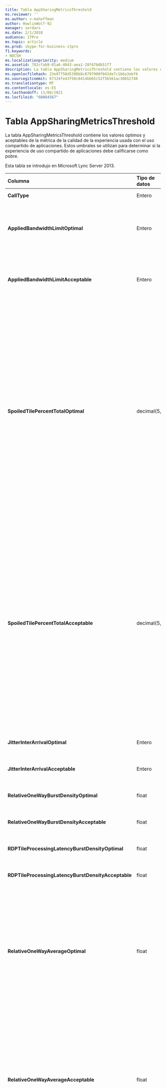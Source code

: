```yaml
---
title: Tabla AppSharingMetricsThreshold
ms.reviewer: ''
ms.author: v-mahoffman
author: HowlinWolf-92
manager: serdars
ms.date: 2/1/2018
audience: ITPro
ms.topic: article
ms.prod: skype-for-business-itpro
f1.keywords:
- NOCSH
ms.localizationpriority: medium
ms.assetid: 782cfab9-01a6-4843-aea1-28f47b0b51f7
description: La tabla AppSharingMetricsThreshold contiene los valores óptimos y aceptables de la métrica de la calidad de la experiencia usada con el uso compartido de aplicaciones. Estos umbrales se utilizan para determinar si la experiencia de uso compartido de aplicaciones debe calificarse como pobre.
ms.openlocfilehash: 23e97758d5398b8c8797900f043de7c1b6a3ebf6
ms.sourcegitcommit: 67324fe43f50c8414bb65c52f5b561ac30b52748
ms.translationtype: MT
ms.contentlocale: es-ES
ms.lasthandoff: 11/08/2021
ms.locfileid: "60864567"
---
```

# <a name="appsharingmetricsthreshold-table"></a>Tabla AppSharingMetricsThreshold
 
La tabla AppSharingMetricsThreshold contiene los valores óptimos y aceptables de la métrica de la calidad de la experiencia usada con el uso compartido de aplicaciones. Estos umbrales se utilizan para determinar si la experiencia de uso compartido de aplicaciones debe calificarse como pobre.
  
Esta tabla se introdujo en Microsoft Lync Server 2013.
  
|**Columna**|**Tipo de datos**|**Clave/índice**|**Detalles**|
|:-----|:-----|:-----|:-----|
|**CallType** <br/> |Entero  <br/> |Principal  <br/> |Tipo de llamada realizada.  <br/> |
|**AppliedBandwidthLimitOptimal** <br/> |Entero  <br/> ||Limitación del ancho de banda óptima para el uso compartido de aplicaciones. El valor predeterminado es 1000000.  <br/> |
|**AppliedBandwidthLimitAcceptable** <br/> |Entero  <br/> ||Limitación del ancho de banda aceptable para el uso compartido de aplicaciones. El valor predeterminado es 500000.  <br/> |
|**SpoiledTilePercentTotalOptimal** <br/> |decimal(5,2)  <br/> ||Porcentaje óptimo para iconos "estropeados" para clasificar una calidad de uso compartido de aplicaciones. Este valor es el porcentaje del contenido del iniciador de la sesión que no llegó al visualizador. Puede que el contenido se descarte (o se deseche) cuando el iniciador de la sesión descarta mosaicos del origen de gráficos o cuando ASMCU descarta mosaicos del iniciador de la sesión, respectivamente. El valor predeterminado es 11%.  <br/> |
|**SpoiledTilePercentTotalAcceptable** <br/> |decimal(5,2)  <br/> ||Porcentaje aceptable para iconos "estropeados" para clasificar una calidad de uso compartido de aplicaciones. Este valor es el porcentaje del contenido del iniciador de la sesión que no llegó al visualizador. Puede que el contenido se descarte (o se deseche) cuando el iniciador de la sesión descarta mosaicos del origen de gráficos o cuando ASMCU descarta mosaicos del iniciador de la sesión, respectivamente. El valor predeterminado es 36%.  <br/> |
|**JitterInterArrivalOptimal** <br/> |Entero  <br/> ||Esta columna no se usa en Microsoft Lync Server 2013.  <br/> |
|**JitterInterArrivalAcceptable** <br/> |Entero  <br/> ||Esta columna no se usa en Microsoft Lync Server 2013.  <br/> |
|**RelativeOneWayBurstDensityOptimal** <br/> |float  <br/> ||Esta columna no se usa en Microsoft Lync Server 2013.  <br/> |
|**RelativeOneWayBurstDensityAcceptable** <br/> |float  <br/> ||Esta columna no se usa en Microsoft Lync Server 2013.  <br/> |
|**RDPTileProcessingLatencyBurstDensityOptimal** <br/> |float  <br/> ||Esta columna no se usa en Microsoft Lync Server 2013.  <br/> |
|**RDPTileProcessingLatencyBurstDensityAcceptable** <br/> |float  <br/> ||Esta columna no se usa en Microsoft Lync Server 2013.  <br/> |
|**RelativeOneWayAverageOptimal** <br/> |float  <br/> ||Valor óptimo para el retraso unidireccional relativo entre los dos extremos multimedia implicados en el uso compartido de aplicaciones. Se trata de una medida de latencia de un solo salto. El valor predeterminado es 1,0 segundos.  <br/> La columna se introdujo en Microsoft Lync Server 2013.  <br/> |
|**RelativeOneWayAverageAcceptable** <br/> |float  <br/> ||Valor óptimo para el retraso unidireccional relativo entre los dos extremos multimedia implicados en el uso compartido de aplicaciones. Se trata de una medida de latencia de un solo salto. El valor predeterminado es 1,75 segundos.  <br/> La columna se introdujo en Microsoft Lync Server 2013.  <br/> |
|**RDPTileProcessingLatencyAverageOptimal** <br/> |float  <br/> ||Valor óptimo para la latencia media de procesamiento de mosaicos de RDP en el servidor de conferencia AS en la duración de la sesión de visualización. La latencia es la diferencia de tiempo entre cuando se codifica el marco de inicio en el servidor (sharer o MCU según el escenario) y el mismo marco de inicio se descodifica en el visor.  <br/> Una media elevada refleja un retraso mayor en la experiencia de visualización. Es posible que los servidores de conferencia sobrecargados experimenten, de media, retrasos mayores. El valor predeterminado es 200 ms.  <br/> La columna se introdujo en Microsoft Lync Server 2013.  <br/> |
|**RDPTileProcessingLatencyAverageAcceptable** <br/> |float  <br/> ||Valor aceptable para la latencia media de procesamiento de mosaicos de RDP en el servidor de conferencia AS en la duración de la sesión de visualización. La latencia es la diferencia de tiempo entre cuando se codifica el marco de inicio en el servidor (sharer o MCU según el escenario) y el mismo marco de inicio se descodifica en el visor.  <br/> Una media elevada refleja un retraso mayor en la experiencia de visualización. Es posible que los servidores de conferencia sobrecargados experimenten, de media, retrasos mayores. El valor predeterminado es 200 ms.  <br/> La columna se introdujo en Microsoft Lync Server 2013.  <br/> |
   

